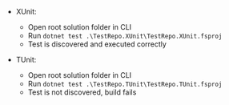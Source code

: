 - XUnit:
  - Open root solution folder in CLI
  - Run `dotnet test .\TestRepo.XUnit\TestRepo.XUnit.fsproj`
  - Test is discovered and executed correctly

- TUnit:
  - Open root solution folder in CLI
  - Run `dotnet test .\TestRepo.TUnit\TestRepo.TUnit.fsproj`
  - Test is not discovered, build fails
